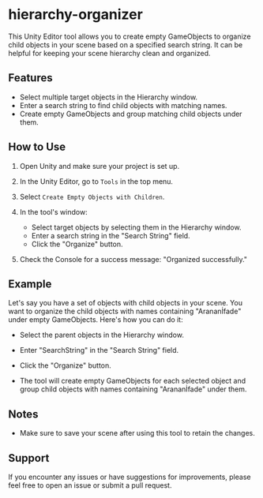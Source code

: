 # hierarchy-organizer

This Unity Editor tool allows you to create empty GameObjects to organize child objects in your scene based on a specified search string. It can be helpful for keeping your scene hierarchy clean and organized.

## Features

- Select multiple target objects in the Hierarchy window.
- Enter a search string to find child objects with matching names.
- Create empty GameObjects and group matching child objects under them.

## How to Use

1. Open Unity and make sure your project is set up.

2. In the Unity Editor, go to `Tools` in the top menu.

3. Select `Create Empty Objects with Children`.

4. In the tool's window:
   - Select target objects by selecting them in the Hierarchy window.
   - Enter a search string in the "Search String" field.
   - Click the "Organize" button.

5. Check the Console for a success message: "Organized successfully."

## Example

Let's say you have a set of objects with child objects in your scene. You want to organize the child objects with names containing "Arananİfade" under empty GameObjects. Here's how you can do it:

- Select the parent objects in the Hierarchy window.

- Enter "SearchString" in the "Search String" field.

- Click the "Organize" button.

- The tool will create empty GameObjects for each selected object and group child objects with names containing "Arananİfade" under them.

## Notes

- Make sure to save your scene after using this tool to retain the changes.

## Support

If you encounter any issues or have suggestions for improvements, please feel free to open an issue or submit a pull request.

